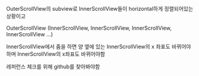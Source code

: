 OuterScrollView의 subview로 InnerScrollView들이 horizontal하게 정렬되어있는 상황이고

OuterScrollView
(InnerScrollView, InnerScrollView, InnerScrollView, InnerScrollView ...)

InnerScrollView에서 줌을 하면 양 옆에 있는 InnerScrollView의 x 좌표도 바뀌어야하며 InnerScrollView의 x좌표도 바뀌어야함

레퍼런스 체크를 위해 github를 찾아봐야함
